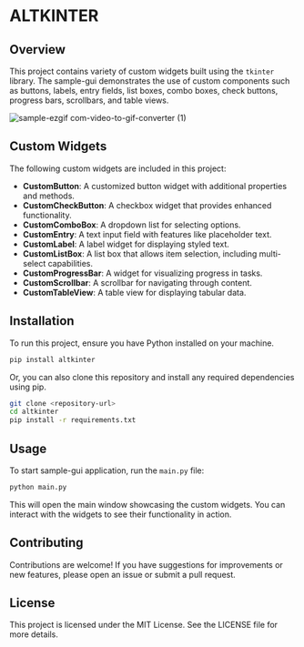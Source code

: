 # ALTKINTER

## Overview
This project contains variety of custom widgets built using the `tkinter` library. The sample-gui demonstrates the use of custom components such as buttons, labels, entry fields, list boxes, combo boxes, check buttons, progress bars, scrollbars, and table views.

![sample-ezgif com-video-to-gif-converter (1)](https://github.com/user-attachments/assets/efb85b5c-f1be-483e-9176-19c87c2eaab3)


## Custom Widgets
The following custom widgets are included in this project:

- **CustomButton**: A customized button widget with additional properties and methods.
- **CustomCheckButton**: A checkbox widget that provides enhanced functionality.
- **CustomComboBox**: A dropdown list for selecting options.
- **CustomEntry**: A text input field with features like placeholder text.
- **CustomLabel**: A label widget for displaying styled text.
- **CustomListBox**: A list box that allows item selection, including multi-select capabilities.
- **CustomProgressBar**: A widget for visualizing progress in tasks.
- **CustomScrollbar**: A scrollbar for navigating through content.
- **CustomTableView**: A table view for displaying tabular data.

## Installation
To run this project, ensure you have Python installed on your machine. 

```bash
pip install altkinter
```
Or, you can also clone this repository and install any required dependencies using pip.

```bash
git clone <repository-url>
cd altkinter
pip install -r requirements.txt
```

## Usage
To start sample-gui application, run the `main.py` file:

```bash
python main.py
```

This will open the main window showcasing the custom widgets. You can interact with the widgets to see their functionality in action.

## Contributing
Contributions are welcome! If you have suggestions for improvements or new features, please open an issue or submit a pull request.

## License
This project is licensed under the MIT License. See the LICENSE file for more details.

